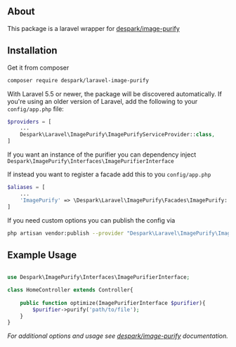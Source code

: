 ## About
This package is a laravel wrapper for [despark/image-purify](https://github.com/despark/image-purify)

## Installation
Get it from composer
```bash
composer require despark/laravel-image-purify
```

With Laravel 5.5 or newer, the package will be discovered automatically.
If you're using an older version of Laravel, add the following to your
`config/app.php` file:

```php
$providers = [
    ...
    Despark\Laravel\ImagePurify\ImagePurifyServiceProvider::class,
]
```
If you want an instance of the purifier you can dependency inject `Despark\ImagePurify\Interfaces\ImagePurifierInterface`

If instead you want to register a facade add this to you `config/app.php`

```php
$aliases = [
    ...
    'ImagePurify' => \Despark\Laravel\ImagePurify\Facades\ImagePurify::class
]
```

If you need custom options you can publish the config via
```bash
php artisan vendor:publish --provider "Despark\Laravel\ImagePurify\ImagePurifyServiceProvider" --tag config
```

## Example Usage
```php

use Despark\ImagePurify\Interfaces\ImagePurifierInterface;

class HomeController extends Controller{
    
    public function optimize(ImagePurifierInterface $purifier){
        $purifier->purify('path/to/file');
    }
}

```

*For additional options and usage see  [despark/image-purify](https://github.com/despark/image-purify) documentation.*